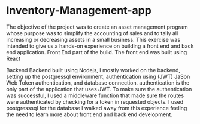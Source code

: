 # Inventory-Management-app
The objective of the project was to create an asset management program whose purpose was to simplify the accounting of sales and to tally all increasing or decreasing assets in a small business. 
This exercise was intended to give us a hands-on experience on building a front end and back end application.
Front End part of the build.
  The front end was built using React
  
  Backend
  Backend built using Nodejs, 
  I mostly worked on the backend, setting up the postgressql environment, authentication using (JWT) JaSon Web Token authentication, and     database connection.
  authentication is the only part of the application that uses JWT. 
  To make sure the authentication was successful, I used a middleware function that made sure the routes were authenticated by checking     for a token in requested objects.
  I used postgresssql for the database
  I walked away from this experience feeling the need to learn more about front end and back end development.
  
